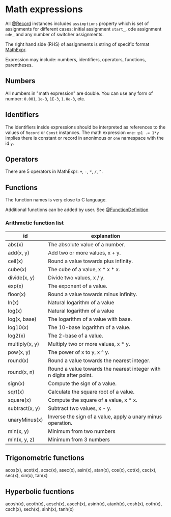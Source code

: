 # Math expressions

All [@Record](./classes#record) instances includes `assimptions` property which is set of assignments for different cases: initial assignment `start_`, ode assignment `ode_` and any number of switcher assignments.

The right hand side (RHS) of assignments is string of specific format [MathExpr](./classes#mathexpr).

Expression may include: numbers, identifiers, operators, functions, parentheses.

## Numbers

All numbers in "math expression" are double. You can use any form of number: `0.001`, `1e-3`, `1E-3`, `1.0e-3`, etc.

## Identifiers

The identifiers inside expressions should be interpreted as references to the values of `Record` or `Const` instances. The math expression `one::p1 .= 1*y` implies there is constant or record in anonimous or `one` namespace with the id `y`.

## Operators

There are 5 operators in MathExpr: `+`, `-`, `*`, `/`, `^`.

## Functions

The function names is very close to C language.

Additional functions can be added by user. See [@FunctionDefinition](./classes#functiondefinition)

### Arithmetic function list

| id | explanation |
|----|-------------| 
| abs(x) | The absolute value of a number.|
| add(x, y) | Add two or more values, x + y.|
| ceil(x) | Round a value towards plus infinity. |
| cube(x) | The cube of a value, x * x * x. |
| divide(x, y)| Divide two values, x / y. |
| exp(x) | The exponent of a value. |
| floor(x) | Round a value towards minus infinity. |
| ln(x) | Natural logarithm of a value |
| log(x) | Natural logarithm of a value |
| log(x, base) | The logarithm of a value with base. |
| log10(x) | The 10-base logarithm of a value. |
| log2(x) | The 2-base of a value. |
| multiply(x, y)| Multiply two or more values, x * y. |
| pow(x, y)	| The power of x to y, x ^ y. |
| round(x) | Round a value towards the nearest integer. |
| round(x, n) | Round a value towards the nearest integer with n digits after point. |
| sign(x) | Compute the sign of a value. |
| sqrt(x) | Calculate the square root of a value. |
| square(x)| Compute the square of a value, x * x. |
| subtract(x, y) | Subtract two values, x - y. |
| unaryMinus(x) | Inverse the sign of a value, apply a unary minus operation. |
| min(x, y) | Minimum from two numbers |
| min(x, y, z) | Minimum from 3 numbers |

## Trigonometric functions

acos(x), acot(x), acsc(x), asec(x), asin(x),
atan(x), cos(x), cot(x), csc(x), sec(x), 
sin(x), tan(x)

## Hyperbolic fucntions

acosh(x), acoth(x), acsch(x), asech(x), asinh(x),
atanh(x), cosh(x), coth(x), csch(x), sech(x),
sinh(x), tanh(x)
